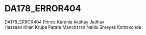# DA178_ERROR404
DA178_ERROR404
Prince Karania
Akshay Jadhav   
Hassaan Khan
Krupa Parate
Manoharan Naidu
Shreyas Kothakonda
